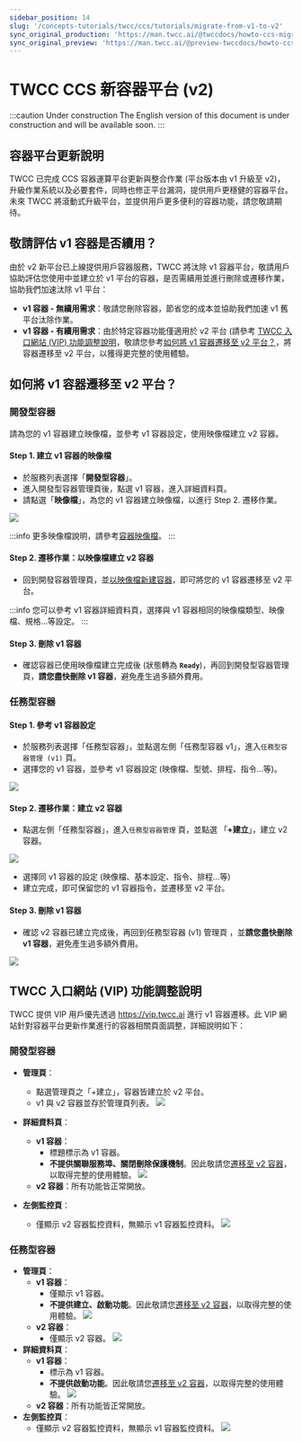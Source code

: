 ```yaml
---
sidebar_position: 14
slug: '/concepts-tutorials/twcc/ccs/tutorials/migrate-from-v1-to-v2'
sync_original_production: 'https://man.twcc.ai/@twccdocs/howto-ccs-migrate-container-zh' 
sync_original_preview: 'https://man.twcc.ai/@preview-twccdocs/howto-ccs-migrate-container-zh' 
---
```


# TWCC CCS 新容器平台 (v2)

:::caution Under construction
The English version of this document is under construction and will be available soon.
:::

## 容器平台更新說明

TWCC 已完成 CCS 容器運算平台更新與整合作業 (平台版本由 v1 升級至 v2)，升級作業系統以及必要套件，同時也修正平台漏洞，提供用戶更穩健的容器平台。未來 TWCC 將滾動式升級平台，並提供用戶更多便利的容器功能，請您敬請期待。


## 敬請評估 v1 容器是否續用？

由於 v2 新平台已上線提供用戶容器服務，TWCC 將汰除 v1 容器平台，敬請用戶協助評估您使用中並建立於 v1 平台的容器，是否需續用並進行刪除或遷移作業，協助我們加速汰除 v1 平台：

- **v1 容器 - 無續用需求**：敬請您刪除容器，節省您的成本並協助我們加速 v1 舊平台汰除作業。
- **v1 容器 - 有續用需求**：由於特定容器功能僅適用於 v2 平台 (請參考 [TWCC 入口網站 (VIP) 功能調整說明](#twcc-入口網站-vip-功能調整說明)，敬請您參考[如何將 v1 容器遷移至 v2 平台？](#如何將-v1-容器遷移至-v2-平台)，將容器遷移至 v2 平台，以獲得更完整的使用體驗。


<!-- ## 如何判斷容器是舊是新？

您可以透過建立時間或是 TWCC 入口網站判斷容器建立於 v1 版或是 v2 版平台：

- **建立時間**：
    - v1 舊容器：2022/9/x 前建立之容器<sup>[1]</sup>
    - v2 新容器：2022/9/x 後建立之容器<sup>[1]</sup>

:::info
<sup>[1]</sup> 對於已先行遷移容器之 VIP 用戶：2022/9/xx 為新舊容器分隔時間。
:::

- **入口網站 - 容器詳細資料頁**：
    - v1 舊容器：顯示 (v1) 版本
    > ![](https://i.imgur.com/sVQR9w4.png)
    
    > ![](https://i.imgur.com/DQQ4mY3.png)

    - v2 新容器：無顯示版本
 -->
 
 
## 如何將 v1 容器遷移至 v2 平台？

### 開發型容器

請為您的 v1 容器建立映像檔，並參考 v1 容器設定，使用映像檔建立 v2 容器。

#### Step 1. 建立 v1 容器的映像檔

- 於服務列表選擇「**開發型容器**」。 
- 進入開發型容器管理頁後，點選 v1 容器，進入詳細資料頁。
- 請點選「**映像檔**」，為您的 v1 容器建立映像檔，以進行 Step 2. 遷移作業。

![](https://cos.twcc.ai/SYS-MANUAL/uploads/upload_571d3ef84d5ab08633134734d87fcee9.png)


:::info
更多映像檔說明，請參考[容器映像檔](/user-guides/twcc/ccs-interactive-container/images/overview.md)。
:::


#### Step 2. 遷移作業：以映像檔建立 v2 容器

- 回到開發容器管理頁，並[以映像檔新建容器](/user-guides/twcc/ccs-interactive-container/containers/create/create-custom-instances.md)，即可將您的 v1 容器遷移至 v2 平台。

:::info
您可以參考 v1 容器詳細資料頁，選擇與 v1 容器相同的映像檔類型、映像檔、規格...等設定。
:::

#### Step 3. 刪除 v1 容器

- 確認容器已使用映像檔建立完成後 (狀態轉為 **`Ready`**)，再回到開發型容器管理頁，**請您盡快刪除 v1 容器**，避免產生過多額外費用。

### 任務型容器

#### Step 1. 參考 v1 容器設定

- 於服務列表選擇「任務型容器」，並點選左側「任務型容器 v1」，進入`任務型容器管理 (v1)` 頁。
- 選擇您的 v1 容器，並參考 v1 容器設定 (映像檔、型號、排程、指令...等)。

![](https://cos.twcc.ai/SYS-MANUAL/uploads/upload_bd9b5d48af31ecaef05d731e8bfde0b7.png)


#### Step 2. 遷移作業：建立 v2 容器

- 點選左側「任務型容器」，進入`任務型容器管理` 頁，並點選 「**+建立**」，建立 v2 容器。 

![](https://cos.twcc.ai/SYS-MANUAL/uploads/upload_0f7239f231d8b1a713c5dc28dc41fd81.png)


- 選擇同 v1 容器的設定 (映像檔、基本設定、指令、排程...等)
- 建立完成，即可保留您的 v1 容器指令，並遷移至 v2 平台。

#### Step 3. 刪除 v1 容器

- 確認 v2 容器已建立完成後，再回到任務型容器 (v1) 管理頁 ，並**請您盡快刪除 v1 容器**，避免產生過多額外費用。

![](https://cos.twcc.ai/SYS-MANUAL/uploads/upload_45274e7be5153c02f04d5a5ac5a0aead.png)


## TWCC 入口網站 (VIP) 功能調整說明

TWCC 提供 VIP 用戶優先透過 https://vip.twcc.ai 進行 v1 容器遷移。此 VIP 網站針對容器平台更新作業進行的容器相關頁面調整，詳細說明如下：

### 開發型容器

- **管理頁**：
    - 點選管理頁之「+建立」，容器皆建立於 v2 平台。
    - v1 與 v2 容器並存於管理頁列表。 
    ![](https://i.imgur.com/H5QQ60B.png)

- **詳細資料頁**：
    - **v1 容器**：
        - 標題標示為 v1 容器。
        - **不提供關聯服務埠、關閉刪除保護機制**。因此敬請您[遷移至 v2 容器](#開發型容器)，以取得完整的使用體驗。 
![](https://cos.twcc.ai/SYS-MANUAL/uploads/upload_76921f55aada52337f9958c87c159e1e.png)
    - **v2 容器**：所有功能皆正常開放。
- **左側監控頁**：
    - 僅顯示 v2 容器監控資料，無顯示 v1 容器監控資料。
![](https://i.imgur.com/y5SVgtM.png)

### 任務型容器

- **管理頁**：
    - **v1 容器**：
        - 僅顯示 v1 容器。
        - **不提供建立、啟動功能**。因此敬請您[遷移至 v2 容器](#任務型容器)，以取得完整的使用體驗。
        ![](https://i.imgur.com/Uzq7nch.png)
    - **v2 容器**：
        - 僅顯示 v2 容器。
        ![](https://i.imgur.com/lGuwgML.png)
- **詳細資料頁**：
    - **v1 容器**：
        - 標示為 v1 容器。
        - **不提供啟動功能**。因此敬請您[遷移至 v2 容器](#任務型容器)，以取得完整的使用體驗。
        ![](https://i.imgur.com/On7xO1v.png)
    - **v2 容器**：所有功能皆正常開放。
- **左側監控頁**：
    - 僅顯示 v2 容器監控資料，無顯示 v1 容器監控資料。
    ![](https://i.imgur.com/AEDtH6k.png)